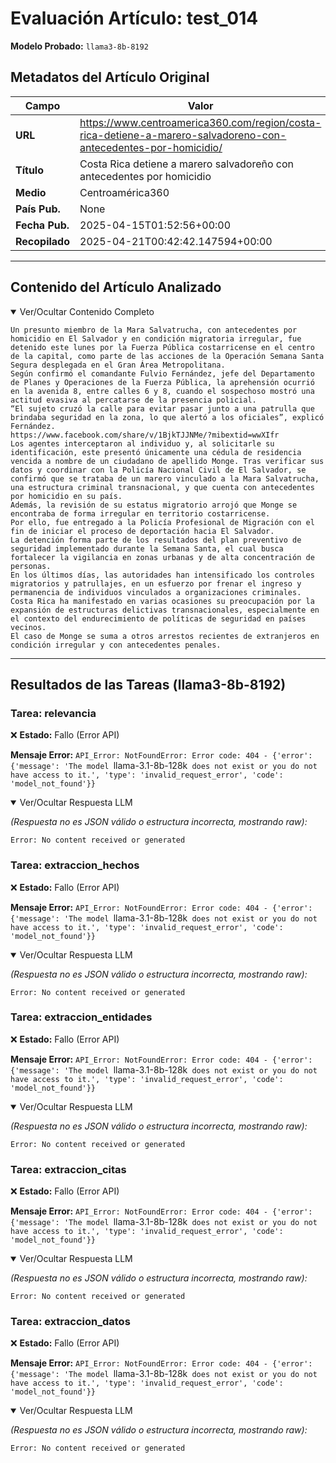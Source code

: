 # Evaluación Artículo: test_014
**Modelo Probado:** `llama3-8b-8192`

## Metadatos del Artículo Original

| Campo          | Valor                                      |
|----------------|--------------------------------------------|
| **URL**        | https://www.centroamerica360.com/region/costa-rica-detiene-a-marero-salvadoreno-con-antecedentes-por-homicidio/           |
| **Título**     | Costa Rica detiene a marero salvadoreño con antecedentes por homicidio       |
| **Medio**      | Centroamérica360         |
| **País Pub.**  | None |
| **Fecha Pub.** | 2025-04-15T01:52:56+00:00 |
| **Recopilado** | 2025-04-21T00:42:42.147594+00:00 |

---

## Contenido del Artículo Analizado

<details open>
<summary>Ver/Ocultar Contenido Completo</summary>

```text
Un presunto miembro de la Mara Salvatrucha, con antecedentes por homicidio en El Salvador y en condición migratoria irregular, fue detenido este lunes por la Fuerza Pública costarricense en el centro de la capital, como parte de las acciones de la Operación Semana Santa Segura desplegada en el Gran Área Metropolitana.
Según confirmó el comandante Fulvio Fernández, jefe del Departamento de Planes y Operaciones de la Fuerza Pública, la aprehensión ocurrió en la avenida 8, entre calles 6 y 8, cuando el sospechoso mostró una actitud evasiva al percatarse de la presencia policial.
“El sujeto cruzó la calle para evitar pasar junto a una patrulla que brindaba seguridad en la zona, lo que alertó a los oficiales”, explicó Fernández.
https://www.facebook.com/share/v/1BjkTJJNMe/?mibextid=wwXIfr
Los agentes interceptaron al individuo y, al solicitarle su identificación, este presentó únicamente una cédula de residencia vencida a nombre de un ciudadano de apellido Monge. Tras verificar sus datos y coordinar con la Policía Nacional Civil de El Salvador, se confirmó que se trataba de un marero vinculado a la Mara Salvatrucha, una estructura criminal transnacional, y que cuenta con antecedentes por homicidio en su país.
Además, la revisión de su estatus migratorio arrojó que Monge se encontraba de forma irregular en territorio costarricense.
Por ello, fue entregado a la Policía Profesional de Migración con el fin de iniciar el proceso de deportación hacia El Salvador.
La detención forma parte de los resultados del plan preventivo de seguridad implementado durante la Semana Santa, el cual busca fortalecer la vigilancia en zonas urbanas y de alta concentración de personas.
En los últimos días, las autoridades han intensificado los controles migratorios y patrullajes, en un esfuerzo por frenar el ingreso y permanencia de individuos vinculados a organizaciones criminales.
Costa Rica ha manifestado en varias ocasiones su preocupación por la expansión de estructuras delictivas transnacionales, especialmente en el contexto del endurecimiento de políticas de seguridad en países vecinos.
El caso de Monge se suma a otros arrestos recientes de extranjeros en condición irregular y con antecedentes penales.
```
</details>

---

## Resultados de las Tareas (llama3-8b-8192)

### Tarea: relevancia

❌ **Estado:** Fallo (Error API)

   **Mensaje Error:** `API_Error: NotFoundError: Error code: 404 - {'error': {'message': 'The model `llama-3.1-8b-128k` does not exist or you do not have access to it.', 'type': 'invalid_request_error', 'code': 'model_not_found'}}`


<details open>
<summary>Ver/Ocultar Respuesta LLM</summary>

_(Respuesta no es JSON válido o estructura incorrecta, mostrando raw):_
```
Error: No content received or generated
```
</details>


### Tarea: extraccion_hechos

❌ **Estado:** Fallo (Error API)

   **Mensaje Error:** `API_Error: NotFoundError: Error code: 404 - {'error': {'message': 'The model `llama-3.1-8b-128k` does not exist or you do not have access to it.', 'type': 'invalid_request_error', 'code': 'model_not_found'}}`


<details open>
<summary>Ver/Ocultar Respuesta LLM</summary>

_(Respuesta no es JSON válido o estructura incorrecta, mostrando raw):_
```
Error: No content received or generated
```
</details>


### Tarea: extraccion_entidades

❌ **Estado:** Fallo (Error API)

   **Mensaje Error:** `API_Error: NotFoundError: Error code: 404 - {'error': {'message': 'The model `llama-3.1-8b-128k` does not exist or you do not have access to it.', 'type': 'invalid_request_error', 'code': 'model_not_found'}}`


<details open>
<summary>Ver/Ocultar Respuesta LLM</summary>

_(Respuesta no es JSON válido o estructura incorrecta, mostrando raw):_
```
Error: No content received or generated
```
</details>


### Tarea: extraccion_citas

❌ **Estado:** Fallo (Error API)

   **Mensaje Error:** `API_Error: NotFoundError: Error code: 404 - {'error': {'message': 'The model `llama-3.1-8b-128k` does not exist or you do not have access to it.', 'type': 'invalid_request_error', 'code': 'model_not_found'}}`


<details open>
<summary>Ver/Ocultar Respuesta LLM</summary>

_(Respuesta no es JSON válido o estructura incorrecta, mostrando raw):_
```
Error: No content received or generated
```
</details>


### Tarea: extraccion_datos

❌ **Estado:** Fallo (Error API)

   **Mensaje Error:** `API_Error: NotFoundError: Error code: 404 - {'error': {'message': 'The model `llama-3.1-8b-128k` does not exist or you do not have access to it.', 'type': 'invalid_request_error', 'code': 'model_not_found'}}`


<details open>
<summary>Ver/Ocultar Respuesta LLM</summary>

_(Respuesta no es JSON válido o estructura incorrecta, mostrando raw):_
```
Error: No content received or generated
```
</details>
